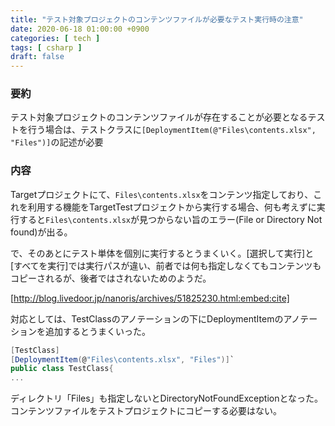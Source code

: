 ```yaml
---
title: "テスト対象プロジェクトのコンテンツファイルが必要なテスト実行時の注意"
date: 2020-06-18 01:00:00 +0900
categories: [ tech ]
tags: [ csharp ]
draft: false
---
```


### 要約
テスト対象プロジェクトのコンテンツファイルが存在することが必要となるテストを行う場合は、テストクラスに`[DeploymentItem(@"Files\contents.xlsx", "Files")]`の記述が必要

### 内容
Targetプロジェクトにて、`Files\contents.xlsx`をコンテンツ指定しており、これを利用する機能をTargetTestプロジェクトから実行する場合、何も考えずに実行すると`Files\contents.xlsx`が見つからない旨のエラー(File or Directory Not found)が出る。

で、そのあとにテスト単体を個別に実行するとうまくいく。[選択して実行]と[すべてを実行]では実行パスが違い、前者では何も指定しなくてもコンテンツもコピーされるが、後者ではされないためのようだ。

[http://blog.livedoor.jp/nanoris/archives/51825230.html:embed:cite]

対応としては、TestClassのアノテーションの下にDeploymentItemのアノテーションを追加するとうまくいった。
```cs
[TestClass]
[DeploymentItem(@"Files\contents.xlsx", "Files")]`
public class TestClass{
...
```
ディレクトリ「Files」も指定しないとDirectoryNotFoundExceptionとなった。コンテンツファイルをテストプロジェクトにコピーする必要はない。

